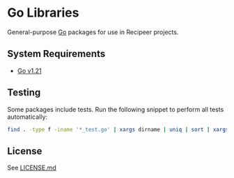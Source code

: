 # Go Libraries

General-purpose [Go](https://go.dev) packages for use in Recipeer projects.

## System Requirements

- [Go v1.21](https://go.dev/dl/)

## Testing

Some packages include tests. Run the following snippet to perform all tests automatically:

```sh
find . -type f -iname '*_test.go' | xargs dirname | uniq | sort | xargs go test
```

## License

See [LICENSE.md](./LICENSE.md)
